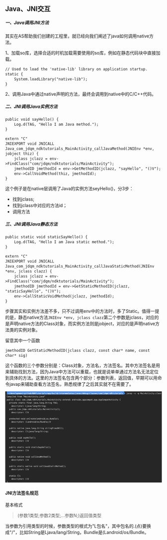 ## Java、JNI交互

##### 一、Java调用JNI方法
其实在AS帮助我们创建的工程里，就已经向我们阐述了java如何调用native方法。

1、加载so库，选择合适的时机加载需要使用的so库，例如在静态代码块中直接加载。
```
// Used to load the 'native-lib' library on application startup.
static {
    System.loadLibrary("native-lib");
}
```

2、调用Java中通过native声明的方法，最终会调用到native中的C/C++代码。

##### 二、JNI调用Java实例方法

```
public void sayHello() {
    Log.d(TAG, "Hello I am Java method.");
}

```

```
extern "C" 
JNIEXPORT void JNICALL
Java_com_jdqm_ndktutorials_MainActivity_callJavaMethod(JNIEnv *env, jobject thiz) {
    jclass jclazz = env->FindClass("com/jdqm/ndktutorials/MainActivity");
    jmethodID jmethodId = env->GetMethodID(jclazz, "sayHello", "()V");
    env->CallVoidMethod(thiz, jmethodId);
}
```

这个例子是在native层调用了Java的实例方法seyHello()，分3步：

- 找到jclass;
- 找到jclass中对应的方法id；
- 调用方法

##### 三、JNI调用Java静态方法
```
public static void staticSayHello() {
    Log.d(TAG, "Hello I am Java static method.");
}
```

```
extern "C"
JNIEXPORT void JNICALL
Java_com_jdqm_ndktutorials_MainActivity_callJavaStaticMethod(JNIEnv *env, jclass clazz) {
    jclass jclazz = env->FindClass("com/jdqm/ndktutorials/MainActivity");
    jmethodID jmethodId = env->GetStaticMethodID(jclazz, "staticSayHello", "()V");
    env->CallStaticVoidMethod(jclazz, jmethodId);
}
```
步骤其实和实例方法差不多，只不过调用env中的方法时，多了Static。值得一提的是，静态native方法```JNIEnv *env, jclass clazz```第二个参数是jclass，对应的是声明native方法的Class对象，而实例方法则是jobject，对应的是声明native方法类的实例对象。


留意其中一个函数
```
jmethodID GetStaticMethodID(jclass clazz, const char* name, const char* sig)
```
这个函数的三个参数分别是：Class对象，方法名，方法签名。其中方法签名是用来辅助找到方法，因为Java中方法可以重载，也就是说单单通过方法名无法定位到具体的方法。这里的方法签名包含两个部分：参数列表，返回值，早期可以用命令javap来辅助查看方法签名，熟悉规律了之后其实就不在需要了。

![javap](/assets/javap.png)


#### JNI方法签名规范

基本格式
>(参数1类型;参数2类型;...参数N;)返回值类型

当参数为引用类型的时候，参数类型的根式为"L包名"，其中包名的.(点)要换成"/"，比如String是Ljava/lang/String，Bundle是(Landroid/os/Bundle。











